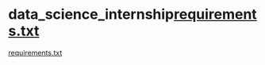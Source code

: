 # data_science_internship[requirements.txt](https://github.com/MANIPRASADVALIREDDY/data_science_internship/files/10834216/requirements.txt)
[requirements.txt](https://github.com/MANIPRASADVALIREDDY/data_science_internship/files/10834218/requirements.txt)
